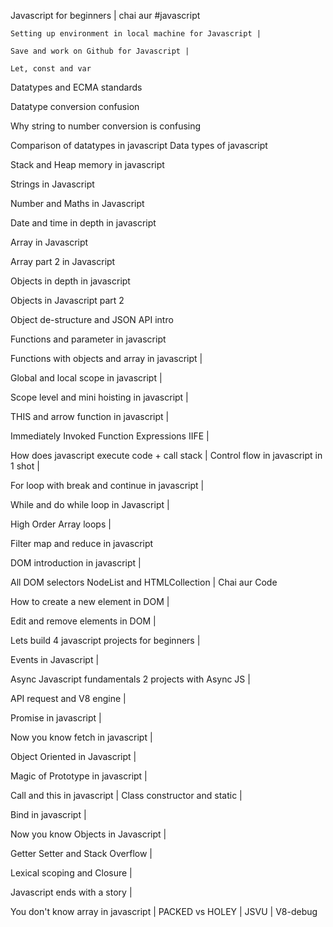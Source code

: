 <!-- ORIGINAL OFFICIAL DOCUMENTATION /https://tc39.es/ecma262/#sec-intro -->

<!-- NOT Original but authenacted and manage by mozilla firefox
     /https://developer.mozilla.org/en-US/docs/Web/JavaScript /-->

Javascript for beginners | chai aur #javascript

    Setting up environment in local machine for Javascript |

    Save and work on Github for Javascript |

    Let, const and var

Datatypes and ECMA standards

Datatype conversion confusion

Why string to number conversion is confusing

Comparison of datatypes in javascript
Data types of javascript

Stack and Heap memory in javascript

Strings in Javascript

Number and Maths in Javascript

Date and time in depth in javascript

Array in Javascript

Array part 2 in Javascript

Objects in depth in javascript

Objects in Javascript part 2

Object de-structure and JSON API intro

Functions and parameter in javascript

Functions with objects and array in javascript |

Global and local scope in javascript |

Scope level and mini hoisting in javascript |

THIS and arrow function in javascript |

Immediately Invoked Function Expressions IIFE |

How does javascript execute code + call stack |
Control flow in javascript in 1 shot |

For loop with break and continue in javascript |

While and do while loop in Javascript |

High Order Array loops |

Filter map and reduce in javascript

DOM introduction in javascript |

All DOM selectors NodeList and HTMLCollection |
Chai aur Code

How to create a new element in DOM |

Edit and remove elements in DOM |

Lets build 4 javascript projects for beginners |

Events in Javascript |

Async Javascript fundamentals
2 projects with Async JS |

API request and V8 engine |

Promise in javascript |

Now you know fetch in javascript |

Object Oriented in Javascript |

Magic of Prototype in javascript |

Call and this in javascript |
Class constructor and static |

Bind in javascript |

Now you know Objects in Javascript |

Getter Setter and Stack Overflow |

Lexical scoping and Closure |

Javascript ends with a story |

You don't know array in javascript | PACKED vs HOLEY | JSVU | V8-debug

